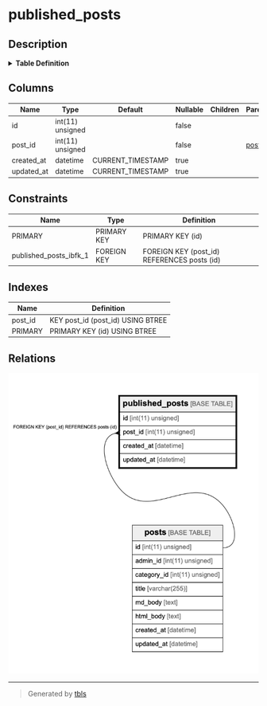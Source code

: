 # published_posts

## Description

<details>
<summary><strong>Table Definition</strong></summary>

```sql
CREATE TABLE `published_posts` (
  `id` int(11) unsigned NOT NULL AUTO_INCREMENT,
  `post_id` int(11) unsigned NOT NULL,
  `created_at` datetime DEFAULT CURRENT_TIMESTAMP ON UPDATE CURRENT_TIMESTAMP,
  `updated_at` datetime DEFAULT CURRENT_TIMESTAMP ON UPDATE CURRENT_TIMESTAMP,
  PRIMARY KEY (`id`),
  KEY `post_id` (`post_id`),
  CONSTRAINT `published_posts_ibfk_1` FOREIGN KEY (`post_id`) REFERENCES `posts` (`id`)
) ENGINE=InnoDB AUTO_INCREMENT=1000001 DEFAULT CHARSET=utf8
```

</details>

## Columns

| Name       | Type             | Default           | Nullable | Children | Parents           | Comment |
| ---------- | ---------------- | ----------------- | -------- | -------- | ----------------- | ------- |
| id         | int(11) unsigned |                   | false    |          |                   |         |
| post_id    | int(11) unsigned |                   | false    |          | [posts](posts.md) |         |
| created_at | datetime         | CURRENT_TIMESTAMP | true     |          |                   |         |
| updated_at | datetime         | CURRENT_TIMESTAMP | true     |          |                   |         |

## Constraints

| Name                   | Type        | Definition                                  |
| ---------------------- | ----------- | ------------------------------------------- |
| PRIMARY                | PRIMARY KEY | PRIMARY KEY (id)                            |
| published_posts_ibfk_1 | FOREIGN KEY | FOREIGN KEY (post_id) REFERENCES posts (id) |

## Indexes

| Name    | Definition                        |
| ------- | --------------------------------- |
| post_id | KEY post_id (post_id) USING BTREE |
| PRIMARY | PRIMARY KEY (id) USING BTREE      |

## Relations

![er](published_posts.png)

---

> Generated by [tbls](https://github.com/k1LoW/tbls)
